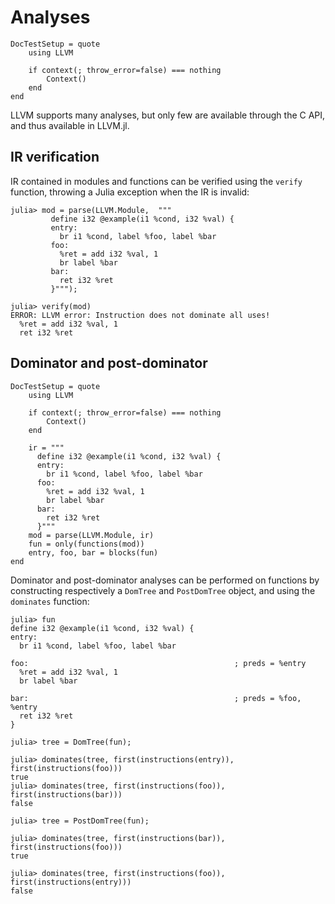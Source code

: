 # Analyses

```@meta
DocTestSetup = quote
    using LLVM

    if context(; throw_error=false) === nothing
        Context()
    end
end
```

LLVM supports many analyses, but only few are available through the C API, and thus
available in LLVM.jl.


## IR verification

IR contained in modules and functions can be verified using the `verify` function,
throwing a Julia exception when the IR is invalid:

```jldoctest
julia> mod = parse(LLVM.Module,  """
         define i32 @example(i1 %cond, i32 %val) {
         entry:
           br i1 %cond, label %foo, label %bar
         foo:
           %ret = add i32 %val, 1
           br label %bar
         bar:
           ret i32 %ret
         }""");

julia> verify(mod)
ERROR: LLVM error: Instruction does not dominate all uses!
  %ret = add i32 %val, 1
  ret i32 %ret
```


## Dominator and post-dominator

```@meta
DocTestSetup = quote
    using LLVM

    if context(; throw_error=false) === nothing
        Context()
    end

    ir = """
      define i32 @example(i1 %cond, i32 %val) {
      entry:
        br i1 %cond, label %foo, label %bar
      foo:
        %ret = add i32 %val, 1
        br label %bar
      bar:
        ret i32 %ret
      }"""
    mod = parse(LLVM.Module, ir)
    fun = only(functions(mod))
    entry, foo, bar = blocks(fun)
end
```

Dominator and post-dominator analyses can be performed on functions by constructing
respectively a `DomTree` and `PostDomTree` object, and using the `dominates` function:

```jldoctest
julia> fun
define i32 @example(i1 %cond, i32 %val) {
entry:
  br i1 %cond, label %foo, label %bar

foo:                                              ; preds = %entry
  %ret = add i32 %val, 1
  br label %bar

bar:                                              ; preds = %foo, %entry
  ret i32 %ret
}

julia> tree = DomTree(fun);

julia> dominates(tree, first(instructions(entry)), first(instructions(foo)))
true
julia> dominates(tree, first(instructions(foo)), first(instructions(bar)))
false

julia> tree = PostDomTree(fun);

julia> dominates(tree, first(instructions(bar)), first(instructions(foo)))
true

julia> dominates(tree, first(instructions(foo)), first(instructions(entry)))
false
```
